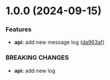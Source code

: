 # 1.0.0 (2024-09-15)


### Features

* **api:** add new message log ([da963af](https://github.com/AlinxIonut/test-Versioning-/commit/da963af7e2ae529d1d952d8d1f1e48e18f90e248))


### BREAKING CHANGES

* **api:** add new log
